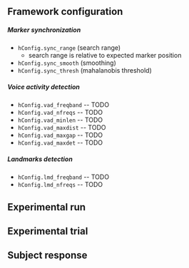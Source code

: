 Framework configuration
-----------------------

##### Marker synchronization

- `hConfig.sync_range` (search range)
	- search range is relative to expected marker position
- `hConfig.sync_smooth` (smoothing)
- `hConfig.sync_thresh` (mahalanobis threshold)

##### Voice activity detection

- `hConfig.vad_freqband` -- TODO
- `hConfig.vad_nfreqs` -- TODO
- `hConfig.vad_minlen` -- TODO
- `hConfig.vad_maxdist` -- TODO
- `hConfig.vad_maxgap` -- TODO
- `hConfig.vad_maxdet` -- TODO

##### Landmarks detection

- `hConfig.lmd_freqband` -- TODO
- `hConfig.lmd_nfreqs` -- TODO

Experimental run
----------------

Experimental trial
------------------

Subject response
----------------

